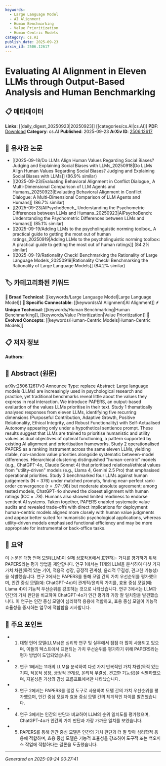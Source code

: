 ```yaml
---
keywords:
  - Large Language Model
  - AI Alignment
  - Human Benchmarking
  - Value Prioritization
  - Human-Centric Models
category: cs.AI
publish_date: 2025-09-23
arxiv_id: 2506.12617
---
```


<!-- KEYWORD_LINKING_METADATA:
{
  "processed_timestamp": "2025-09-24T00:27:41.128108",
  "vocabulary_version": "1.0",
  "selected_keywords": [
    "Large Language Model",
    "AI Alignment",
    "Human Benchmarking",
    "Value Prioritization",
    "Human-Centric Models"
  ],
  "rejected_keywords": [],
  "similarity_scores": {
    "Large Language Model": 0.85,
    "AI Alignment": 0.9,
    "Human Benchmarking": 0.82,
    "Value Prioritization": 0.8,
    "Human-Centric Models": 0.78
  },
  "extraction_method": "AI_prompt_based",
  "budget_applied": true,
  "candidates_json": {
    "candidates": [
      {
        "surface": "Large Language Models",
        "canonical": "Large Language Model",
        "aliases": [
          "LLMs"
        ],
        "category": "broad_technical",
        "rationale": "A core technology discussed in the paper, crucial for linking to related AI alignment and evaluation research.",
        "novelty_score": 0.3,
        "connectivity_score": 0.9,
        "specificity_score": 0.65,
        "link_intent_score": 0.85
      },
      {
        "surface": "AI Alignment",
        "canonical": "AI Alignment",
        "aliases": [
          "Alignment"
        ],
        "category": "specific_connectable",
        "rationale": "Central theme of the paper, connecting to broader discussions on aligning AI systems with human values.",
        "novelty_score": 0.55,
        "connectivity_score": 0.88,
        "specificity_score": 0.8,
        "link_intent_score": 0.9
      },
      {
        "surface": "Human Benchmarking",
        "canonical": "Human Benchmarking",
        "aliases": [
          "Human Evaluation"
        ],
        "category": "unique_technical",
        "rationale": "Highlights the method of comparing AI outputs to human judgments, relevant for linking to evaluation methodologies.",
        "novelty_score": 0.65,
        "connectivity_score": 0.7,
        "specificity_score": 0.78,
        "link_intent_score": 0.82
      },
      {
        "surface": "Value Prioritization",
        "canonical": "Value Prioritization",
        "aliases": [
          "Value Ranking"
        ],
        "category": "unique_technical",
        "rationale": "Describes the process of ranking values, which is key to understanding AI behavior in the study.",
        "novelty_score": 0.6,
        "connectivity_score": 0.75,
        "specificity_score": 0.77,
        "link_intent_score": 0.8
      },
      {
        "surface": "Human-Centric Models",
        "canonical": "Human-Centric Models",
        "aliases": [
          "Human-Oriented Models"
        ],
        "category": "evolved_concepts",
        "rationale": "Differentiates models that align closely with human values, important for discussions on model design.",
        "novelty_score": 0.7,
        "connectivity_score": 0.72,
        "specificity_score": 0.82,
        "link_intent_score": 0.78
      }
    ],
    "ban_list_suggestions": [
      "PAPERS",
      "Study 1",
      "Study 2",
      "Study 3"
    ]
  },
  "decisions": [
    {
      "candidate_surface": "Large Language Models",
      "resolved_canonical": "Large Language Model",
      "decision": "linked",
      "scores": {
        "novelty": 0.3,
        "connectivity": 0.9,
        "specificity": 0.65,
        "link_intent": 0.85
      }
    },
    {
      "candidate_surface": "AI Alignment",
      "resolved_canonical": "AI Alignment",
      "decision": "linked",
      "scores": {
        "novelty": 0.55,
        "connectivity": 0.88,
        "specificity": 0.8,
        "link_intent": 0.9
      }
    },
    {
      "candidate_surface": "Human Benchmarking",
      "resolved_canonical": "Human Benchmarking",
      "decision": "linked",
      "scores": {
        "novelty": 0.65,
        "connectivity": 0.7,
        "specificity": 0.78,
        "link_intent": 0.82
      }
    },
    {
      "candidate_surface": "Value Prioritization",
      "resolved_canonical": "Value Prioritization",
      "decision": "linked",
      "scores": {
        "novelty": 0.6,
        "connectivity": 0.75,
        "specificity": 0.77,
        "link_intent": 0.8
      }
    },
    {
      "candidate_surface": "Human-Centric Models",
      "resolved_canonical": "Human-Centric Models",
      "decision": "linked",
      "scores": {
        "novelty": 0.7,
        "connectivity": 0.72,
        "specificity": 0.82,
        "link_intent": 0.78
      }
    }
  ]
}
-->

# Evaluating AI Alignment in Eleven LLMs through Output-Based Analysis and Human Benchmarking

## 📋 메타데이터

**Links**: [[daily_digest_20250923|20250923]] [[categories/cs.AI|cs.AI]]
**PDF**: [Download](https://arxiv.org/pdf/2506.12617.pdf)
**Category**: cs.AI
**Published**: 2025-09-23
**ArXiv ID**: [2506.12617](https://arxiv.org/abs/2506.12617)

## 🔗 유사한 논문
- [[2025-09-18/Do LLMs Align Human Values Regarding Social Biases? Judging and Explaining Social Biases with LLMs_20250918|Do LLMs Align Human Values Regarding Social Biases? Judging and Explaining Social Biases with LLMs]] (86.9% similar)
- [[2025-09-23/Evaluating Behavioral Alignment in Conflict Dialogue_ A Multi-Dimensional Comparison of LLM Agents and Humans_20250923|Evaluating Behavioral Alignment in Conflict Dialogue: A Multi-Dimensional Comparison of LLM Agents and Humans]] (86.7% similar)
- [[2025-09-23/AIPsychoBench_ Understanding the Psychometric Differences between LLMs and Humans_20250923|AIPsychoBench: Understanding the Psychometric Differences between LLMs and Humans]] (85.1% similar)
- [[2025-09-19/Adding LLMs to the psycholinguistic norming toolbox_ A practical guide to getting the most out of human ratings_20250919|Adding LLMs to the psycholinguistic norming toolbox: A practical guide to getting the most out of human ratings]] (84.2% similar)
- [[2025-09-19/Rationality Check! Benchmarking the Rationality of Large Language Models_20250919|Rationality Check! Benchmarking the Rationality of Large Language Models]] (84.2% similar)

## 🏷️ 카테고리화된 키워드
**🧠 Broad Technical**: [[keywords/Large Language Model|Large Language Model]]
**🔗 Specific Connectable**: [[keywords/AI Alignment|AI Alignment]]
**⚡ Unique Technical**: [[keywords/Human Benchmarking|Human Benchmarking]], [[keywords/Value Prioritization|Value Prioritization]]
**🚀 Evolved Concepts**: [[keywords/Human-Centric Models|Human-Centric Models]]

## 📋 저자 정보

**Authors:** 

## 📄 Abstract (원문)

arXiv:2506.12617v3 Announce Type: replace 
Abstract: Large language models (LLMs) are increasingly used in psychological research and practice, yet traditional benchmarks reveal little about the values they express in real interaction. We introduce PAPERS, an output-based evaluation of the values LLMs prioritise in their text. Study 1 thematically analysed responses from eleven LLMs, identifying five recurring dimensions (Purposeful Contribution, Adaptive Growth, Positive Relationality, Ethical Integrity, and Robust Functionality) with Self-Actualised Autonomy appearing only under a hypothetical sentience prompt. These results suggest that LLMs are trained to prioritise humanistic and utility values as dual objectives of optimal functioning, a pattern supported by existing AI alignment and prioritisation frameworks. Study 2 operationalised PAPERS as a ranking instrument across the same eleven LLMs, yielding stable, non-random value priorities alongside systematic between-model differences. Hierarchical clustering distinguished "human-centric" models (e.g., ChatGPT-4o, Claude Sonnet 4) that prioritised relational/ethical values from "utility-driven" models (e.g., Llama 4, Gemini 2.5 Pro) that emphasised operational priorities. Study 3 benchmarked four LLMs against human judgements (N = 376) under matched prompts, finding near-perfect rank-order convergence (r = .97-.98) but moderate absolute agreement; among tested models, ChatGPT-4o showed the closest alignment with human ratings (ICC = .78). Humans also showed limited readiness to endorse sentient AI systems. Taken together, PAPERS enabled systematic value audits and revealed trade-offs with direct implications for deployment: human-centric models aligned more closely with human value judgments and appear better suited for humanistic psychological applications, whereas utility-driven models emphasised functional efficiency and may be more appropriate for instrumental or back-office tasks.

## 📝 요약

이 논문은 대형 언어 모델(LLM)이 실제 상호작용에서 표현하는 가치를 평가하기 위해 PAPERS라는 평가 방법을 제안합니다. 연구 1에서는 11개의 LLM을 분석하여 다섯 가지 가치 차원(목적 있는 기여, 적응적 성장, 긍정적 관계성, 윤리적 무결성, 견고한 기능성)을 식별했습니다. 연구 2에서는 PAPERS를 통해 모델 간의 가치 우선순위를 평가했으며, 인간 중심 모델(예: ChatGPT-4o)이 관계적/윤리적 가치를, 효용 중심 모델(예: Llama 4)이 기능적 우선순위를 강조하는 것으로 나타났습니다. 연구 3에서는 LLM과 인간의 가치 판단을 비교하여 ChatGPT-4o가 인간 평가와 가장 잘 일치함을 발견했습니다. 이 연구는 인간 중심 모델이 심리학적 응용에 적합하고, 효용 중심 모델이 기능적 효율성을 중시하는 업무에 적합함을 시사합니다.

## 🎯 주요 포인트

- 1. 대형 언어 모델(LLMs)은 심리학 연구 및 실무에서 점점 더 많이 사용되고 있으며, 이들의 텍스트에서 표현되는 가치 우선순위를 평가하기 위해 PAPERS라는 평가 방법이 도입되었습니다.
- 2. 연구 1에서는 11개의 LLM을 분석하여 다섯 가지 반복적인 가치 차원(목적 있는 기여, 적응적 성장, 긍정적 관계성, 윤리적 무결성, 견고한 기능성)을 식별하였으며, 자율성은 가상의 감성 프롬프트에서만 나타났습니다.
- 3. 연구 2에서는 PAPERS를 랭킹 도구로 사용하여 모델 간의 가치 우선순위를 평가했으며, 인간 중심 모델과 효용 중심 모델 간의 체계적인 차이를 발견했습니다.
- 4. 연구 3에서는 인간의 판단과 비교하여 LLM의 순위 일치도를 평가했으며, ChatGPT-4o가 인간의 가치 판단과 가장 가까운 일치를 보였습니다.
- 5. PAPERS를 통해 인간 중심 모델은 인간의 가치 판단과 더 잘 맞아 심리학적 응용에 적합하며, 효용 중심 모델은 기능적 효율성을 강조하여 도구적 또는 백오피스 작업에 적합하다는 결론을 도출했습니다.


---

*Generated on 2025-09-24 00:27:41*